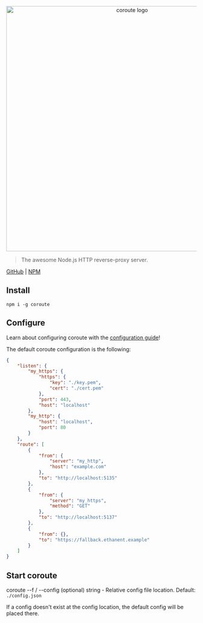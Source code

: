 <p align="center" style="text-align: center"><img src="https://raw.githubusercontent.com/ethanent/coroute/master/media/logo-core.png" width="650" alt="coroute logo"/></p>

> The awesome Node.js HTTP reverse-proxy server.

[GitHub](https://github.com/ethanent/coroute) | [NPM](https://www.npmjs.com/package/coroute)

## Install

```shell
npm i -g coroute
```

## Configure

Learn about configuring coroute with the [configuration guide](https://github.com/ethanent/coroute/blob/master/guide/CONFIGURE.md)!

The default coroute configuration is the following:

```json
{
	"listen": {
		"my_https": {
			"https": {
				"key": "./key.pem",
				"cert": "./cert.pem"
			},
			"port": 443,
			"host": "localhost"
		},
		"my_http": {
			"host": "localhost",
			"port": 80
		}
	},
	"route": [
		{
			"from": {
				"server": "my_http",
				"host": "example.com"
			},
			"to": "http://localhost:5135"
		},
		{
			"from": {
				"server": "my_https",
				"method": "GET"
			},
			"to": "http://localhost:5137"
		},
		{
			"from": {},
			"to": "https://fallback.ethanent.example"
		}
	]
}
```

## Start coroute

coroute
	--f / --config (optional) string - Relative config file location. Default: `./config.json`

If a config doesn't exist at the config location, the default config will be placed there.